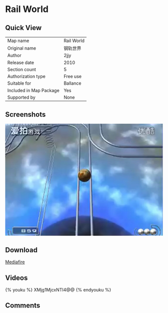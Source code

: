 # Rail World

## Quick View

|||
|:---|:---|
|Map name|Rail World|
|Original name|钢轨世界|
|Author|2jjy|
|Release date|2010|
|Section count|5|
|Authorization type|Free use|
|Suitable for|Ballance|
|Included in Map Package|Yes|
|Supported by|None|

## Screenshots

![img](../../../assets/customMapIndex/railWorld.jpg)


## Download

[Mediafire](https://www.mediafire.com/download/jtitu5e891r95ge)


## Videos

{% youku %} XMjg1MjcxNTI4@@ {% endyouku %}


## Comments

